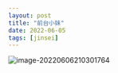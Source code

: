 ```yaml
---
layout: post
title: "前台小妹"
date: 2022-06-05
tags: [jinsei]
---
```


![image-20220606210301764](https://raw.githubusercontent.com/randoruf/photo-asset-repo/main/imgs/image-20220606210301764.png)
